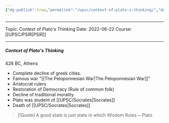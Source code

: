 ```yaml
---
{"dg-publish":true,"permalink":"/upsc/context-of-plato-s-thinking/","dgHomeLink":true,"dgPassFrontmatter":false}
---
```


----
Topic: Context of Plato's Thinking
Date: 2022-06-22
Course: [[UPSC/PSIR|PSIR]] 

----
##### Context of Plato's Thinking

 428 BC, Athens
- Complete decline of greek cities. 
- Famous war "[[The Peloponnesian War|The Peloponnesian War]]" 
- Aristocrat rulers
- Restoration of Democracy (Rule of common folk)
- Decline of traditional morality. 
- Plato was student of [[UPSC/Socrates|Socrates]]
- Death of [[UPSC/Socrates|Socrates]]

 > [!Quote] 
 > A good state is just state in which Wisdom Rules
 > ~ Plato

